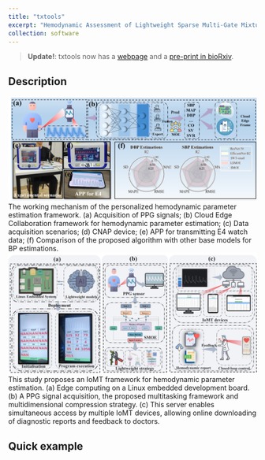 ```yaml
---
title: "txtools"
excerpt: "Hemodynamic Assessment of Lightweight Sparse Multi-Gate Mixture-of-experts in Multi-Task Scenarios"
collection: software
---
```


> **Update!**: txtools now has a [webpage](https://github.com/liuyisi123/LSMOE) and a 
[pre-print in bioRxiv](https://linkinghub.elsevier.com/retrieve/pii/S1568494624011645).

## Description

![image](https://github.com/liuyisi123/liuyisi123.github.io/blob/master/images/Fig.1.jpg)
The working mechanism of the personalized hemodynamic parameter estimation framework.  (a) Acquisition of PPG signals; (b) Cloud Edge Collaboration framework for hemodynamic parameter estimation; (c) Data acquisition scenarios; (d) CNAP device; (e) APP for transmitting E4 watch data; (f) Comparison of the proposed algorithm with other base models for BP estimations.
![image](https://github.com/liuyisi123/liuyisi123.github.io/blob/master/images/Fig.2.jpg)
This study proposes an IoMT framework for hemodynamic parameter estimation. (a) Edge computing on a Linux embedded development board. (b) A PPG signal acquisition, the proposed multitasking framework and multidimensional compression strategy. (c) This server enables simultaneous access by multiple IoMT devices, allowing online downloading of diagnostic reports and feedback to doctors.

## Quick example
